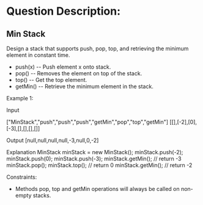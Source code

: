# Question Description: 

## Min Stack

Design a stack that supports push, pop, top, and retrieving the minimum element in constant time. 

- push(x) -- Push element x onto stack.
- pop() -- Removes the element on top of the stack.
- top() -- Get the top element.
- getMin() -- Retrieve the minimum element in the stack.

 

Example 1: 

Input 

["MinStack","push","push","push","getMin","pop","top","getMin"] 
[[],[-2],[0],[-3],[],[],[],[]] 

Output 
[null,null,null,null,-3,null,0,-2] 

Explanation 
MinStack minStack = new MinStack(); 
minStack.push(-2); 
minStack.push(0); 
minStack.push(-3); 
minStack.getMin(); // return -3 
minStack.pop(); 
minStack.top(); // return 0 
minStack.getMin(); // return -2 

 
Constraints: 

- Methods pop, top and getMin operations will always be called on non-empty stacks.